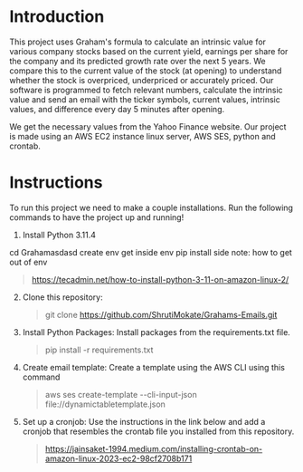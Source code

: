 # Introduction
This project uses Graham's formula to calculate an intrinsic value for various company stocks based on the current yield, 
earnings per share for the company and its predicted growth rate over the next 5 years.
We compare this to the current value of the stock (at opening) to understand whether the stock is overpriced, underpriced 
or accurately priced. 
Our software is programmed to fetch relevant numbers, calculate the intrinsic value and send an email with the ticker 
symbols, current values, intrinsic values, and difference every day 5 minutes after opening. 

We get the necessary values from the Yahoo Finance website. Our project is made using an AWS EC2 instance linux server,
AWS SES, python and crontab. 

# Instructions
To run this project we need to make a couple installations. Run the following commands to have the project up and running!

1. Install Python 3.11.4

cd Grahamasdasd
create env
get inside env
pip install
side note: how to get out of env
   > https://tecadmin.net/how-to-install-python-3-11-on-amazon-linux-2/

2. Clone this repository:

   >  git clone https://github.com/ShrutiMokate/Grahams-Emails.git
   
3. Install Python Packages:
Install packages from the requirements.txt file. 

   > pip install -r requirements.txt

4. Create email template: 
Create a template using the AWS CLI using this command

   > aws ses create-template --cli-input-json  file://dynamictabletemplate.json

5. Set up a cronjob:
Use the instructions in the link below and add a cronjob that resembles the crontab file you installed from this repository. 

   > https://jainsaket-1994.medium.com/installing-crontab-on-amazon-linux-2023-ec2-98cf2708b171

